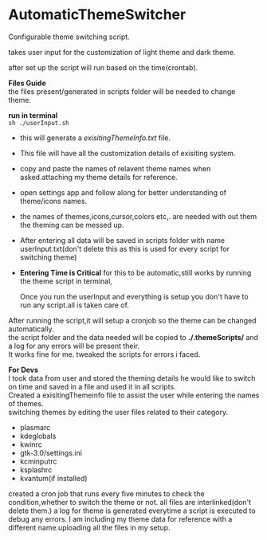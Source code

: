 # AutomaticThemeSwitcher

Configurable theme switching script.

takes user input for the customization of light theme and dark theme.

after set up the script will run  based on the time(crontab).


**Files Guide**           
the files present/generated in scripts folder will be needed to change theme.

**run in terminal**     
`sh ./userInput.sh`     

* this will generate a *exisitingThemeInfo.txt* file.    
* This file will have all the customization details of exisiting system.     
* copy and paste the names of relavent theme names when asked.attaching my theme details for reference.           
* open settings app and follow along for better understanding of theme/icons names.              
* the names of themes,icons,cursor,colors etc,. are needed with out them the theming can be messed up.
* After entering all data will be saved in scripts folder with name userInput.txt(don't delete this as this is used for every script for switching theme)                   
* **Entering Time is Critical** for this to be automatic,still works by running the theme script in terminal, 

   Once you run the userInput and everything is setup you don't have to run any script.all is taken care of.                        

After running the script,it will setup a cronjob so the theme can be changed automatically.               
the script folder and the data needed will be copied to **./.themeScripts/** and a log for any errors will be present their.              
It works fine for me. tweaked the scripts for errors i faced.                      

**For Devs**     
I took data from user and stored the theming details he would like to switch on time and saved in a file and used it in all scripts.            
Created a exisitingThemeinfo file to assist the  user while entering the names of themes.                  
switching themes by editing the user files related to their category.         
* plasmarc
* kdeglobals
* kwinrc
* gtk-3.0/settings.ini
* kcminputrc
* ksplashrc
* kvantum(if installed)

created a cron job that runs every five minutes to check the condition,whether to switch the theme or not.
all files are interlinked(don't delete them.)
a log for theme is generated everytime a script is executed to debug any errors.
I am including my theme data for reference with a different name.uploading all the files in my setup.